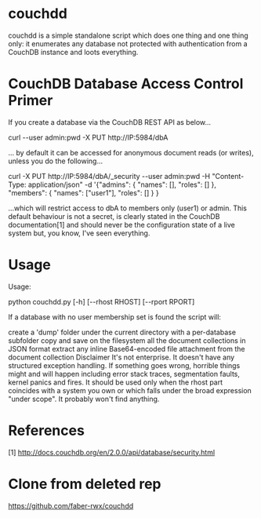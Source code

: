 # couchdd
couchdd is a simple standalone script which does one thing and one thing only: it enumerates any database not protected with authentication from a CouchDB instance and loots everything.

# CouchDB Database Access Control Primer
If you create a database via the CouchDB REST API as below...

curl --user admin:pwd -X PUT http://IP:5984/dbA

... by default it can be accessed for anonymous document reads (or writes), unless you do the following...

curl -X PUT http://IP:5984/dbA/_security --user admin:pwd -H "Content-Type: application/json" -d '{"admins": { "names": [], "roles": [] }, "members": { "names": ["user1"], "roles": [] } }

...which will restrict access to dbA to members only (user1) or admin. This default behaviour is not a secret, is clearly stated in the CouchDB documentation[1] and should never be the configuration state of a live system but, you know, I've seen everything.

# Usage
Usage:

python couchdd.py [-h] [--rhost RHOST] [--rport RPORT]

If a database with no user membership set is found the script will:

create a 'dump' folder under the current directory with a per-database subfolder
copy and save on the filesystem all the document collections in JSON format
extract any inline Base64-encoded file attachment from the document collection
Disclaimer
It's not enterprise. It doesn't have any structured exception handling. If something goes wrong, horrible things might and will happen including error stack traces, segmentation faults, kernel panics and fires. It should be used only when the rhost part coincides with a system you own or which falls under the broad expression "under scope". It probably won't find anything.

# References
[1] http://docs.couchdb.org/en/2.0.0/api/database/security.html

# Clone from deleted rep
https://github.com/faber-rwx/couchdd
